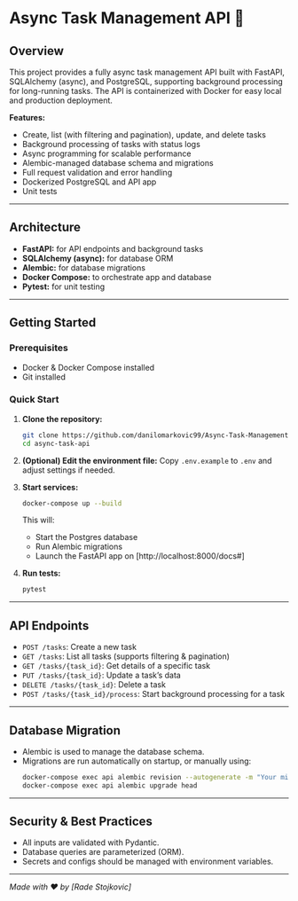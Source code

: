 # Async Task Management API 🚀

## Overview

This project provides a fully async task management API built with FastAPI, SQLAlchemy (async), and PostgreSQL, supporting background processing for long-running tasks. The API is containerized with Docker for easy local and production deployment.

**Features:**
- Create, list (with filtering and pagination), update, and delete tasks
- Background processing of tasks with status logs
- Async programming for scalable performance
- Alembic-managed database schema and migrations
- Full request validation and error handling
- Dockerized PostgreSQL and API app
- Unit tests

---

## Architecture

- **FastAPI:** for API endpoints and background tasks
- **SQLAlchemy (async):** for database ORM
- **Alembic:** for database migrations
- **Docker Compose:** to orchestrate app and database
- **Pytest:** for unit testing

---

## Getting Started

### Prerequisites

- Docker & Docker Compose installed
- Git installed

### Quick Start

1. **Clone the repository:**
    ```sh
    git clone https://github.com/danilomarkovic99/Async-Task-Management-API-with-Background-Processing
    cd async-task-api
    ```

2. **(Optional) Edit the environment file:**
    Copy `.env.example` to `.env` and adjust settings if needed.

3. **Start services:**
    ```sh
    docker-compose up --build
    ```
    This will:
    - Start the Postgres database
    - Run Alembic migrations
    - Launch the FastAPI app on [http://localhost:8000/docs#]

4. **Run tests:**
    ```sh
    pytest
    ```

---

## API Endpoints

- `POST /tasks`: Create a new task
- `GET /tasks`: List all tasks (supports filtering & pagination)
- `GET /tasks/{task_id}`: Get details of a specific task
- `PUT /tasks/{task_id}`: Update a task’s data
- `DELETE /tasks/{task_id}`: Delete a task
- `POST /tasks/{task_id}/process`: Start background processing for a task

---

## Database Migration

- Alembic is used to manage the database schema.
- Migrations are run automatically on startup, or manually using:
    ```sh
    docker-compose exec api alembic revision --autogenerate -m "Your migration name"
    docker-compose exec api alembic upgrade head
    ```

---

## Security & Best Practices

- All inputs are validated with Pydantic.
- Database queries are parameterized (ORM).
- Secrets and configs should be managed with environment variables.

---

*Made with ❤️ by [Rade Stojkovic]*

